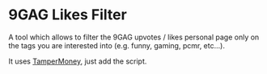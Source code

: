 # 9GAG Likes Filter

A tool which allows to filter the 9GAG upvotes / likes personal page only on the tags you are interested into (e.g. funny, gaming, pcmr, etc...).

It uses [TamperMoney](https://www.tampermonkey.net/), just add the script.
